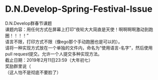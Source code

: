 # D.N.Develop-Spring-Festival-Issue
D.N.Develop群春节课题  
课题内容：用任何方式在屏幕上打印“夜轮大大简直是天使！啊啊啊啊激动到跑圈！！！！”  
语言不限，打印方式不限（像ego那个手动跑圈也是可以的）。  
请将一种实现方式放在一个单独的文件内，命名为“使用语言-名字”，然后使用pull request提交。允许一个人提交多种实现方法。  
截止日期：2019年2月11日23:59（大年初七）  
奖励群里说（  
（这人怕不是彻底不要脸了）
